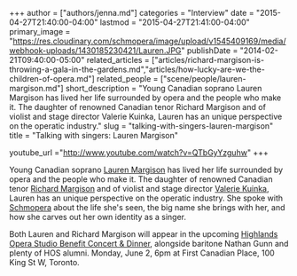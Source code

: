 +++
author = ["authors/jenna.md"]
categories = "Interview"
date = "2015-04-27T21:40:00-04:00"
lastmod = "2015-04-27T21:41:00-04:00"
primary_image = "https://res.cloudinary.com/schmopera/image/upload/v1545409169/media/webhook-uploads/1430185230421/Lauren.JPG"
publishDate = "2014-02-21T09:40:00-05:00"
related_articles = ["articles/richard-margison-is-throwing-a-gala-in-the-gardens.md","articles/how-lucky-are-we-the-children-of-opera.md"]
related_people = ["scene/people/lauren-margison.md"]
short_description = "Young Canadian soprano Lauren Margison has lived her life surrounded by opera and the people who make it. The daughter of renowned Canadian tenor Richard Margison and of violist and stage director Valerie Kuinka, Lauren has an unique perspective on the operatic industry."
slug = "talking-with-singers-lauren-margison"
title = "Talking with singers: Lauren Margison"

youtube_url ="http://www.youtube.com/watch?v=QTbGyYzguhw"
+++

Young Canadian soprano [Lauren Margison](https://twitter.com/LaurenMargison) has lived her life surrounded by opera and the people who make it. The daughter of renowned Canadian tenor [Richard Margison](http://www.richardmargison.com/) and of violist and stage director [Valerie Kuinka](http://www.margisonkuinka.com/#about), Lauren has an unique perspective on the operatic industry. She spoke with [Schmopera](http://www.schmopera.com) about the life she's seen, the big name she brings with her, and how she carves out her own identity as a singer.

Both Lauren and Richard Margison will appear in the upcoming [Highlands Opera Studio Benefit Concert & Dinner](https://www.eventbrite.ca/e/highlands-opera-studio-benefit-concert-dinner-featuring-nathan-gunn-tickets-10455722347), alongside baritone Nathan Gunn and plenty of HOS alumni. Monday, June 2, 6pm at First Canadian Place, 100 King St W, Toronto.
